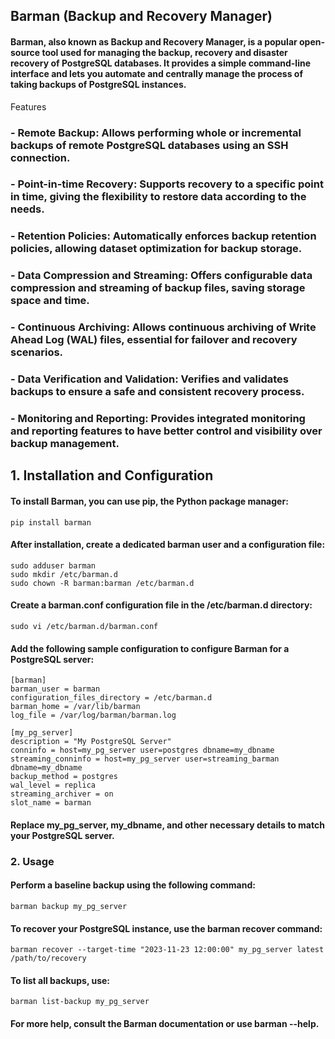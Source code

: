 ## Barman (Backup and Recovery Manager)

#### Barman, also known as Backup and Recovery Manager, is a popular open-source tool used for managing the backup, recovery and disaster recovery of PostgreSQL databases. It provides a simple command-line interface and lets you automate and centrally manage the process of taking backups of PostgreSQL instances. 

Features

### - Remote Backup: Allows performing whole or incremental backups of remote PostgreSQL databases using an SSH connection.
### - Point-in-time Recovery: Supports recovery to a specific point in time, giving the flexibility to restore data according to the needs.
### - Retention Policies: Automatically enforces backup retention policies, allowing dataset optimization for backup storage.
### - Data Compression and Streaming: Offers configurable data compression and streaming of backup files, saving storage space and time.
### - Continuous Archiving: Allows continuous archiving of Write Ahead Log (WAL) files, essential for failover and recovery scenarios.
### - Data Verification and Validation: Verifies and validates backups to ensure a safe and consistent recovery process.
### - Monitoring and Reporting: Provides integrated monitoring and reporting features to have better control and visibility over backup management.

## 1. Installation and Configuration

#### To install Barman, you can use pip, the Python package manager:
```
pip install barman
```
#### After installation, create a dedicated barman user and a configuration file:

```
sudo adduser barman
sudo mkdir /etc/barman.d
sudo chown -R barman:barman /etc/barman.d
```

#### Create a barman.conf configuration file in the /etc/barman.d directory:
```
sudo vi /etc/barman.d/barman.conf
```
#### Add the following sample configuration to configure Barman for a PostgreSQL server:

```
[barman]
barman_user = barman
configuration_files_directory = /etc/barman.d
barman_home = /var/lib/barman
log_file = /var/log/barman/barman.log

[my_pg_server]
description = "My PostgreSQL Server"
conninfo = host=my_pg_server user=postgres dbname=my_dbname
streaming_conninfo = host=my_pg_server user=streaming_barman dbname=my_dbname
backup_method = postgres
wal_level = replica
streaming_archiver = on
slot_name = barman
```

#### Replace my_pg_server, my_dbname, and other necessary details to match your PostgreSQL server.

### 2. Usage

#### Perform a baseline backup using the following command:
```
barman backup my_pg_server
```

#### To recover your PostgreSQL instance, use the barman recover command:
```
barman recover --target-time "2023-11-23 12:00:00" my_pg_server latest /path/to/recovery
```

#### To list all backups, use:
```
barman list-backup my_pg_server
```

#### For more help, consult the Barman documentation or use barman --help.


